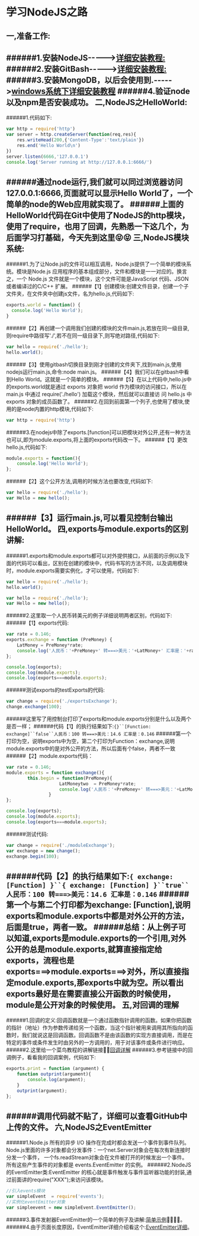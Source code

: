 学习NodeJS之路
=========
一,准备工作:
---------
######1.安装NodeJS----->[详细安装教程:](http://www.runoob.com/nodejs/nodejs-install-setup.html)
######2.安装GitBash----->[详细安装教程:](http://jingyan.baidu.com/article/90895e0fb3495f64ed6b0b50.html)
######3.安装MongoDB，以后会使用到.----->[windows系统下详细安装教程](http://www.runoob.com/mongodb/mongodb-window-install.html)
######4.验证node以及npm是否安装成功。
二,NodeJS之HelloWorld:
---------
######1.代码如下:
```javascript
var http = require('http')
var server = http.createServer(function(req,res){
	res.writeHead(200,{'Content-Type':'text/plain'})
	res.end('Hello World\n')
})
server.listen(6666,'127.0.0.1')
console.log('Server running at http://127.0.0.1:6666/')
```
######通过node运行,我们就可以同过浏览器访问127.0.0.1:6666,页面就可以显示Hello World了，一个简单的node的Web应用就实现了。
######上面的HelloWorld代码在Git中使用了NodeJS的http模块，使用了require，也用了回调，先熟悉一下这几个，为后面学习打基础，今天先到这里:stuck_out_tongue_closed_eyes::stuck_out_tongue_closed_eyes:
三,NodeJS模块系统:
--------------
######1.为了让Node.js的文件可以相互调用，Node.js提供了一个简单的模块系统。模块是Node.js 应用程序的基本组成部分，文件和模块是一一对应的。换言之，一个 Node.js 文件就是一个模块，这个文件可能是JavaScript 代码、JSON 或者编译过的C/C++ 扩展。
######【1】创建模块:创建文件目录，创建一个子文件夹，在文件夹中创建js文件，名为hello.js,代码如下:
```javascript
exports.world = function() {
  console.log('Hello World');
}
```
######【2】再创建一个调用我们创建的模块的文件main.js,若放在同一级目录,则require中路径写'./',若不在同一级目录下,则写绝对路径,代码如下:
```javascript
var hello = require('./hello');
hello.world();
```
######【3】使用gitbash切换目录到刚才创建的文件夹下,找到main.js,使用nodejs运行main.js,命令:node main.js。
######【4】我们可以在gitbash中看到Hello World。这就是一个简单的模块。
######【5】在以上代码中,hello.js中的exports.world就是通过 exports 对象把 world 作为模块的访问接口，所以在 main.js 中通过 require('./hello') 加载这个模块，然后就可以直接访 问 hello.js 中 exports 对象的成员函数了。
######2.在回到前面第一个列子,也使用了模块,使用的是node内置的http模块,代码如下:
```javascript
var http = require('http')
```
######3.在nodejs中除了exports.[function]可以把模块对外公开,还有一种方法也可以,即为module.exports,将上面的exports代码改一下。
######【1】更改hello.js,代码如下:
```javascript
module.exports = function(){
	console.log('Hello World');
};
```
######【2】这个公开方法,调用的时候方法也要改变,代码如下:
```javascript
var hello = require('./hello');
var Hello = new hello();
```
######【3】运行main.js,可以看见控制台输出HelloWorld。
四,exports与module.exports的区别讲解:
-----------------
######1.exports和module.exports都可以对外提供接口，从前面的示例以及下面的代码可以看出，区别在创建的模块中，代码书写的方法不同，以及调用模块时，module.exports需要实例化，才可以使用，代码如下:
```javascript
var hello = require('./hello');
hello.world();
```
```javascript
var hello = require('./hello');
var Hello = new hello();
```
######2.这里取一个人民币转美元的例子详细说明两者区别，代码如下:
######【1】exports代码:
```javascript
var rate = 0.146;
exports.exchange = function (PreMoney) {
	LatMoney = PreMoney*rate;
	console.log('人民币：'+PreMoney+' 转===>美元：'+LatMoney+' 汇率是：'+rate);
};

console.log(exports);
console.log(module.exports);
console.log(exports===module.exports);
```
######测试exports的testExports的代码:
```javascript
var change = require('./exportsExchange');
change.exchange(100);
```
######这里写了用控制台打印了exports和module.exports分别是什么以及两个是否一样；
######代码【1】的执行结果如下:`{}``[Function: exchange]``false``人民币：100 转===>美元：14.6 汇率是：0.146`
######第一个打印为空，说明exports中为空，第二个打印为Function：exchange,说明module.exports中的是对外公开的方法，所以后面有个false，两者不一致
######【2】module.exports代码：
```javascript
var rate = 0.146;
module.exports = function exchange(){
		this.begin = function(PreMoney){
					LatMoneytwo  = PreMoney*rate;
					console.log('人民币：'+PreMoney+' 转===>美元：'+LatMoneytwo+' 汇率是：'+rate);
				}
};

console.log(exports);
console.log(module.exports);
console.log(exports===module.exports);
```
######测试代码:
```javascript
var change = require('./moduleExchange');
var exchange = new change();
exchange.begin(100);
```
######代码【2】的执行结果如下:`{ exchange: [Function] }``{ exchange: [Function] }``true``人民币：100 转===>美元：14.6 汇率是：0.146`
######第一个与第二个打印都为exchange: [Function],说明exports和module.exports中都是对外公开的方法，后面是true，两者一致。
######总结：从上例子可以知道,exports是module.exports的一个引用,对外公开的总是module.exports,就算直接指定给exports，流程也是exports===>module.exports===>对外，所以直接指定module.exports,那exports中就为空。所以看出exports最好是在需要直接公开函数的时候使用，module是公开对象的时候使用。
五,对回调的理解
-------------
######1.回调的定义:回调函数就是一个通过函数指针调用的函数。如果你把函数的指针（地址）作为参数传递给另一个函数，当这个指针被用来调用其所指向的函数时，我们就说这是回调函数。回调函数不是由该函数的实现方直接调用，而是在特定的事件或条件发生时由另外的一方调用的，用于对该事件或条件进行响应。
######2.这里给一个菜鸟教程的讲解链接:rocket::rocket:[回调详解](http://www.runoob.com/nodejs/nodejs-callback.html)
######3.参考链接中的回调例子，看看我的回调案例，代码如下:
```javascript
exports.print = function (argument) {
	function outprint(argument){
		console.log(argument);
	}
	outprint(argument);
};
```
######调用代码就不贴了，详细可以查看GitHub中上传的文件。
六,NodeJS之EventEmitter
--------------
######1.Node.js 所有的异步 I/O 操作在完成时都会发送一个事件到事件队列。Node.js里面的许多对象都会分发事件：一个net.Server对象会在每次有新连接时分发一个事件， 一个fs.readStream对象会在文件被打开的时候发出一个事件。 所有这些产生事件的对象都是 events.EventEmitter 的实例。
######2.NodeJS的EventEmitter类:EventEmitter 的核心就是事件触发与事件监听器功能的封装,通过前面讲的require("XXX");来访问该模块。
```javascript
//引入events模块
var simpleEvent  = require('events');
//实例化eventEmitter对象
var simpleevent = new simpleEvent.EventEmitter();
```
######3.事件发射器EventEmitter的一个简单的例子及讲解:[简单示例]():rocket::rocket::rocket::rocket:。
######4.由于页面长度原因，EventEmitter详细介绍看这个:[EventEmitter详细]()。
